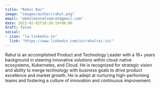 ```yaml
---
title: "Rahul Rai"
image: "images/author/rahul.png"
email: "abdulmonnafsomrat@gmail.com"
date: 2021-02-02T10:20:19+06:00
draft: false
social:
- icon: "la-linkedin-in"
  link: "https://www.linkedin.com/in/rahulrai-in/"
---
```


Rahul is an accomplished Product and Technology Leader with a 16+ years background in steering innovative solutions within cloud-native ecosystems, Kubernetes, and Cloud. He is recognized for strategic vision and ability to merge technology with business goals to drive product excellence and market growth. He is adept at nurturing high-performing teams and fostering a culture of innovation and continuous improvement.
